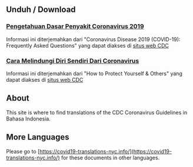 ## Unduh / Download
### [Pengetahuan Dasar Penyakit Coronavirus 2019 ](/assets/pdfs/Pengetahuan_Dasar_Penyakit_Coronavirus_2019.pdf)
Informasi ini diterjemahkan dari  "Coronavirus Disease 2019 (COVID-19): Frequently Asked Questions" yang dapat diakses di [situs web CDC](https://www.cdc.gov/coronavirus/2019-ncov/faq.html)
### [Cara Melindungi Diri Sendiri Dari Coronavirus](/assets/pdfs/Cara_Melindungi_Diri_Sendiri_Dari_Coronavirus.pdf)
Informasi ini diterjemahkan dari "How to Protect Yourself & Others" yang dapat diakses di [situs web CDC](https://www.cdc.gov/coronavirus/2019-ncov/prevent-getting-sick/prevention.html)



## About
This site is where to find translations of the CDC Coronavirus Guidelines in Bahasa Indonesia.

## More Languages
Please go to [https://covid19-translations-nyc.info/](https://covid19-translations-nyc.info/) for these documents in other languages.